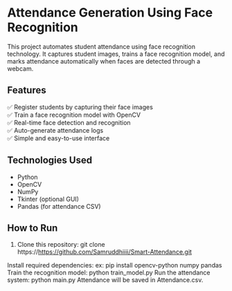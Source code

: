 # Attendance Generation Using Face Recognition

This project automates student attendance using face recognition technology. It captures student images, trains a face recognition model, and marks attendance automatically when faces are detected through a webcam.

## Features

✅ Register students by capturing their face images  
✅ Train a face recognition model with OpenCV  
✅ Real-time face detection and recognition  
✅ Auto-generate attendance logs  
✅ Simple and easy-to-use interface

## Technologies Used

- Python
- OpenCV
- NumPy
- Tkinter (optional GUI)
- Pandas (for attendance CSV)

## How to Run

1. Clone this repository:
   git clone https://https://github.com/Samruddhiiii/Smart-Attendance.git
   
Install required dependencies:
   ex: pip install opencv-python numpy pandas
Train the recognition model:
   python train_model.py
Run the attendance system:
  python main.py
Attendance will be saved in Attendance.csv.

